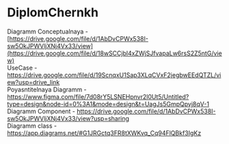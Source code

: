 # DiplomChernkh
Diagramm Conceptualnaya - [https://drive.google.com/file/d/1AbDvCPWx538I-sw5OkJPWVljXNj4Vx33/view](https://drive.google.com/file/d/18wSCCjbl4xZWjSJfvapaLw6rsS2Z5ntG/view) <br>
UseCase - https://drive.google.com/file/d/19ScnqxU1Sap3XLqCVxF2jegbwEEdQTZL/view?usp=drive_link <br>
Poyasntitelnaya Diagramm - https://www.figma.com/file/7d08rY5LSNEHpnvr2l0Ut5/Untitled?type=design&node-id=0%3A1&mode=design&t=UagJs5GmpQpvj8qV-1 <br>
Diagramm Component - https://drive.google.com/file/d/1AbDvCPWx538I-sw5OkJPWVljXNj4Vx33/view?usp=sharing <br>
Diagramm class - https://app.diagrams.net/#G1JRGctq3FR8tXWKvq_Cq94FlQBkf3IgKz <br>
